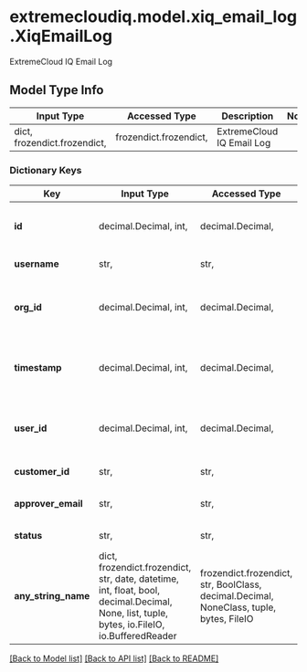 # extremecloudiq.model.xiq_email_log.XiqEmailLog

ExtremeCloud IQ Email Log

## Model Type Info
Input Type | Accessed Type | Description | Notes
------------ | ------------- | ------------- | -------------
dict, frozendict.frozendict,  | frozendict.frozendict,  | ExtremeCloud IQ Email Log | 

### Dictionary Keys
Key | Input Type | Accessed Type | Description | Notes
------------ | ------------- | ------------- | ------------- | -------------
**id** | decimal.Decimal, int,  | decimal.Decimal,  | The Email log id | value must be a 64 bit integer
**username** | str,  | str,  | The username | [optional] 
**org_id** | decimal.Decimal, int,  | decimal.Decimal,  | The org id | [optional] value must be a 64 bit integer
**timestamp** | decimal.Decimal, int,  | decimal.Decimal,  | The email log timestamp | [optional] value must be a 64 bit integer
**user_id** | decimal.Decimal, int,  | decimal.Decimal,  | The user id | [optional] value must be a 64 bit integer
**customer_id** | str,  | str,  | The customer id | [optional] 
**approver_email** | str,  | str,  | The approver Email | [optional] 
**status** | str,  | str,  | The email log status | [optional] 
**any_string_name** | dict, frozendict.frozendict, str, date, datetime, int, float, bool, decimal.Decimal, None, list, tuple, bytes, io.FileIO, io.BufferedReader | frozendict.frozendict, str, BoolClass, decimal.Decimal, NoneClass, tuple, bytes, FileIO | any string name can be used but the value must be the correct type | [optional]

[[Back to Model list]](../../README.md#documentation-for-models) [[Back to API list]](../../README.md#documentation-for-api-endpoints) [[Back to README]](../../README.md)

